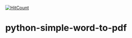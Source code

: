 [![HitCount](http://hits.dwyl.io/teamtact/https://github.com/teamtact/python-simple-word-to-pdf.svg)](http://hits.dwyl.io/teamtact/https://github.com/teamtact/python-simple-word-to-pdf)

# python-simple-word-to-pdf
